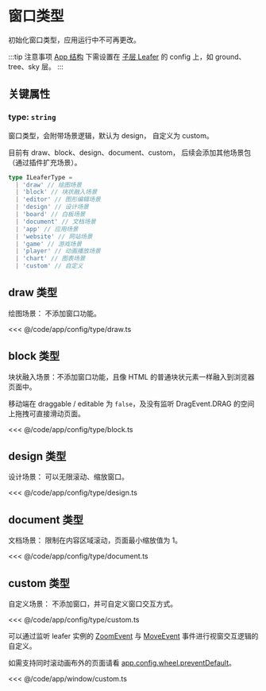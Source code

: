 # 窗口类型

初始化窗口类型，应用运行中不可再更改。

:::tip 注意事项
[App 结构](/guide/app/multilayer.md) 下需设置在 [子层 Leafer](/reference/display/Leafer.md) 的 config 上，如 ground、tree、sky 层。
:::

## 关键属性

### type: `string`

窗口类型，会附带场景逻辑，默认为 design， 自定义为 custom。

目前有 draw、block、design、document、custom， 后续会添加其他场景包（通过插件扩充场景）。

```ts
type ILeaferType =
  | 'draw' // 绘图场景
  | 'block' // 块状融入场景
  | 'editor' // 图形编辑场景
  | 'design' // 设计场景
  | 'board' // 白板场景
  | 'document' // 文档场景
  | 'app' // 应用场景
  | 'website' // 网站场景
  | 'game' // 游戏场景
  | 'player' // 动画播放场景
  | 'chart' // 图表场景
  | 'custom' // 自定义
```

## draw 类型

绘图场景： 不添加窗口功能。

<<< @/code/app/config/type/draw.ts

## block 类型

块状融入场景：不添加窗口功能，且像 HTML 的普通块状元素一样融入到浏览器页面中。

移动端在 draggable / editable 为 `false`，及没有监听 DragEvent.DRAG 的空间上拖拽可直接滑动页面。

<<< @/code/app/config/type/block.ts

## design 类型

设计场景： 可以无限滚动、缩放窗口。

<<< @/code/app/config/type/design.ts

## document 类型

文档场景： 限制在内容区域滚动，页面最小缩放值为 1。

<<< @/code/app/config/type/document.ts

## custom 类型

自定义场景： 不添加窗口，并可自定义窗口交互方式。

<<< @/code/app/config/type/custom.ts

可以通过监听 leafer 实例的 [ZoomEvent](/reference/event/ui/Zoom) 与 [MoveEvent](/reference/event/ui/Move) 事件进行视窗交互逻辑的自定义。

如需支持同时滚动画布外的页面请看 [app.config.wheel.preventDefault](/reference/config/app/wheel.md#wheel-preventdefault-boolean)。

<<< @/code/app/window/custom.ts
